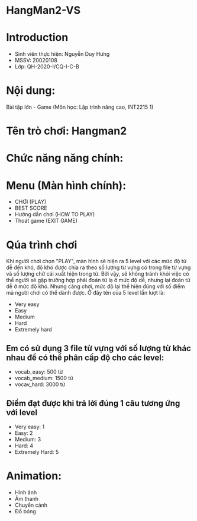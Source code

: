 # HangMan2-VS

# Introduction
- Sinh viên thực hiện: Nguyễn Duy Hưng 
- MSSV: 20020108
- Lớp: QH-2020-I/CQ-I-C-B

# Nội dung: 
Bài tập lớn - Game (Môn học: Lập trình nâng cao, INT2215 1) 

# Tên trò chơi: Hangman2

# Chức năng năng chính:

# Menu (Màn hình chính):
- CHƠI (PLAY)
- BEST SCORE
- Hướng dẫn chơi (HOW TO PLAY)
- Thoát game (EXIT GAME)

# Qúa trình chơi
Khi người chơi chọn "PLAY", màn hình sẽ hiện ra 5 level với các mức độ từ dễ đến khó, độ khó được chia ra theo số lượng từ vựng có trong file từ vựng và số lượng chữ cái xuất hiện trong từ. Bởi vậy, sẽ không tránh khỏi việc có thể người sẽ gặp trường hợp phải đoán từ lạ ở mức độ dễ, nhưng lại đoán từ dễ ở mức độ khó. Nhưng càng chơi, mức độ lại thể hiện đúng với số điểm mà người chơi có thể dành được. Ở đây tên của 5 level lần lượt là:
- Very easy
- Easy
- Medium
- Hard
- Extremely hard

## Em có sử dụng 3 file từ vựng với số lượng từ khác nhau để có thể phân cấp độ cho các level:
- vocab_easy: 500 từ
- vocab_medium: 1500 từ
- vocav_hard: 3000 từ

## Điểm đạt được khi trả lời đúng 1 câu tương ứng với level
- Very easy: 1
- Easy: 2
- Medium: 3
- Hard: 4
- Extremely Hard: 5

# Animation:
- Hình ảnh
- Âm thanh
- Chuyển cảnh
- Đổ bóng
